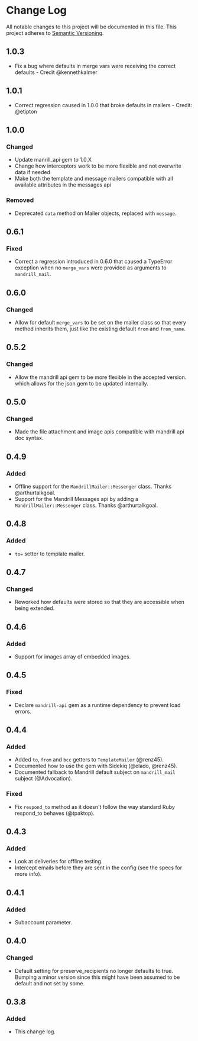 # Change Log
All notable changes to this project will be documented in this file.
This project adheres to [Semantic Versioning](http://semver.org/).

## 1.0.3
- Fix a bug where defaults in merge vars were receiving the correct defaults - Credit @kennethkalmer

## 1.0.1
- Correct regression caused in 1.0.0 that broke defaults in mailers - Credit: @etipton

## 1.0.0
### Changed
- Update manrill_api gem to 1.0.X
- Change how interceptors work to be more flexible and not overwrite data if needed
- Make both the template and message mailers compatible with all available attributes in the messages api

### Removed
- Deprecated `data` method on Mailer objects, replaced with `message`.

## 0.6.1
### Fixed
- Correct a regression introduced in 0.6.0 that caused a TypeError exception
when no `merge_vars` were provided as arguments to `mandrill_mail`.

## 0.6.0
### Changed
- Allow for default `merge_vars` to be set on the mailer class so that every method inherits them, just like the existing default `from` and `from_name`.

## 0.5.2
### Changed
- Allow the mandrill api gem to be more flexible in the accepted version.
  which allows for the json gem to be updated internally.

## 0.5.0
### Changed
- Made the file attachment and image apis compatible with mandrill api doc syntax.

## 0.4.9
### Added
- Offline support for the `MandrillMailer::Messenger` class. Thanks @arthurtalkgoal.
- Support for the Mandrill Messages api by adding a `MandrillMailer::Messenger` class. Thanks @arthurtalkgoal.

## 0.4.8
### Added
- `to=` setter to template mailer.

## 0.4.7
### Changed
- Reworked how defaults were stored so that they are accessible when being extended.

## 0.4.6
### Added
- Support for images array of embedded images.

## 0.4.5
### Fixed
- Declare `mandrill-api` gem as a runtime dependency to prevent load errors.

## 0.4.4
### Added
- Added `to`, `from` and `bcc` getters to `TemplateMailer` (@renz45).
- Documented how to use the gem with Sidekiq (@elado, @renz45).
- Documented fallback to Mandrill default subject on `mandrill_mail` subject (@Advocation).

### Fixed
- Fix `respond_to` method as it doesn't follow the way standard Ruby respond_to behaves (@tpaktop).

## 0.4.3
### Added
- Look at deliveries for offline testing.
- Intercept emails before they are sent in the config (see the specs for more info).

## 0.4.1
### Added
- Subaccount parameter.

## 0.4.0
### Changed
- Default setting for preserve_recipients no longer defaults to true. Bumping a minor version since this might have been assumed to be default and not set by some.

## 0.3.8
### Added
- This change log.


[unreleased]: https://github.com/olivierlacan/keep-a-changelog/compare/v0.6.0...HEAD
